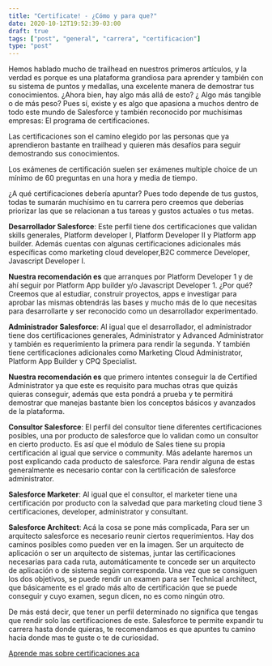 ```yaml
---
title: "Certificate! - ¿Cómo y para que?"
date: 2020-10-12T19:52:39-03:00
draft: true
tags: ["post", "general", "carrera", "certificacion"]
type: "post"
---
```

Hemos hablado mucho de trailhead en nuestros primeros artículos, y la verdad es porque es una plataforma grandiosa para aprender y también con su sistema de puntos y medallas, una excelente manera de demostrar tus conocimientos.
¿Ahora bien,  hay algo más allá de esto? ¿ Algo más tangible o de más peso? Pues sí, existe y es algo que apasiona a muchos dentro de todo este mundo de Salesforce y también reconocido por muchísimas empresas: El programa de certificaciones.  

Las certificaciones son el camino elegido por las personas que ya aprendieron bastante en trailhead y quieren más desafíos para seguir demostrando sus conocimientos.

Los exámenes de certificación suelen ser exámenes multiple choice de un mínimo de 60 preguntas en una hora y media de tiempo.  

¿A qué certificaciones debería apuntar?
Pues todo depende de tus gustos, todas te sumarán muchísimo en tu carrera pero creemos que deberías priorizar las que se relacionan a tus tareas y gustos actuales o tus metas.  

**Desarrollador Salesforce**: Este perfil tiene dos certificaciones que validan skills generales, Platform developer I, Platform Developer II y Platform app builder. Además cuentas con algunas certificaciones adicionales más específicas como marketing cloud developer,B2C commerce Developer, Javascript Developer I.

**Nuestra recomendación es** que arranques por Platform Developer 1 y de ahí seguir por Platform App builder  y/o Javascript Developer 1. ¿Por qué? Creemos que al estudiar, construir proyectos, apps e investigar para aprobar las mismas obtendrás las bases y mucho más de lo que necesitas para desarrollarte y ser reconocido como un desarrollador experimentado.  

**Administrador Salesforce**: Al igual que el desarrollador, el administrador tiene dos certificaciones generales, Administrator y Advanced Administrator y también es requerimiento la primera para rendir la segunda. Y también tiene certificaciones adicionales como Marketing Cloud Administrator, Platform App Builder y CPQ Specialist.

**Nuestra recomendación es** que primero intentes conseguir la de Certified Administrator ya que este es requisito para muchas otras que quizás quieras conseguir, además que esta pondrá a prueba y te permitirá demostrar que manejas bastante bien los conceptos básicos y avanzados de la plataforma.

**Consultor Salesforce**: El perfil del consultor tiene diferentes certificaciones posibles, una por producto de salesforce que lo validan como un consultor en cierto producto. Es así que el módulo de Sales tiene su propia certificación al igual que service o community. Más adelante haremos un post explicando cada producto de salesforce. Para rendir alguna de estas generalmente es necesario contar con la certificación de salesforce administrator.

**Salesforce Marketer**: Al igual que el consultor, el marketer tiene una certificación por producto con la salvedad que para marketing cloud tiene 3 certificaciones, developer, administrator y consultant.

**Salesforce Architect**: Acá la cosa se pone más complicada, Para ser un arquitecto salesforce es necesario reunir ciertos requerimientos. Hay dos caminos posibles como pueden ver en la imagen. Ser un arquitecto de aplicación o ser un arquitecto de sistemas, juntar las certificaciones necesarias para cada ruta, automáticamente te concede ser un arquitecto de aplicación o de sistema según corresponda. Una vez que se consiguen los dos objetivos, se puede rendir un examen para ser Technical architect, que básicamente es el grado más alto de certificación que se puede conseguir y cuyo examen, segun dicen, no es como ningún otro.

De más está decir, que tener un perfil determinado no significa que tengas que rendir solo las certificaciones de este. Salesforce te permite expandir tu carrera hasta donde quieras, te recomendamos  es que apuntes tu camino hacia donde mas te guste o te de curiosidad.

[Aprende mas sobre certificaciones aca](https://trailhead.salesforce.com/credentials/architectoverview)
